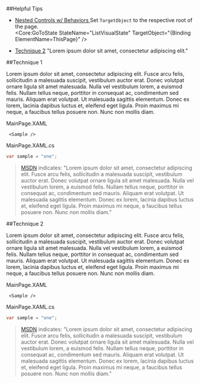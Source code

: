 ##Helpful Tips

* [ Nested Controls w/ Behaviors ](https://github.com/Windows-XAML/Template10/wiki/Techniques#technique-1) 
   Set `TargetObject` to the respective root of the page.  
    <Core:GoToState StateName="ListVisualState" TargetObject="{Binding ElementName=ThisPage}" />

* [Technique 2](https://github.com/Windows-XAML/Template10/wiki/Techniques#technique-2) "Lorem ipsum dolor sit amet, consectetur adipiscing elit." 

##Technique 1

Lorem ipsum dolor sit amet, consectetur adipiscing elit. Fusce arcu felis, sollicitudin a malesuada suscipit, vestibulum auctor erat. Donec volutpat ornare ligula sit amet malesuada. Nulla vel vestibulum lorem, a euismod felis. Nullam tellus neque, porttitor in consequat ac, condimentum sed mauris. Aliquam erat volutpat. Ut malesuada sagittis elementum. Donec ex lorem, lacinia dapibus luctus et, eleifend eget ligula. Proin maximus mi neque, a faucibus tellus posuere non. Nunc non mollis diam.

MainPage.XAML

````XAML
 <Sample />
````

MainPage.XAML.cs

````csharp
var sample = "one";
````

> [MSDN](http://msdn.com) indicates: "Lorem ipsum dolor sit amet, consectetur adipiscing elit. Fusce arcu felis, sollicitudin a malesuada suscipit, vestibulum auctor erat. Donec volutpat ornare ligula sit amet malesuada. Nulla vel vestibulum lorem, a euismod felis. Nullam tellus neque, porttitor in consequat ac, condimentum sed mauris. Aliquam erat volutpat. Ut malesuada sagittis elementum. Donec ex lorem, lacinia dapibus luctus et, eleifend eget ligula. Proin maximus mi neque, a faucibus tellus posuere non. Nunc non mollis diam."

##Technique 2

Lorem ipsum dolor sit amet, consectetur adipiscing elit. Fusce arcu felis, sollicitudin a malesuada suscipit, vestibulum auctor erat. Donec volutpat ornare ligula sit amet malesuada. Nulla vel vestibulum lorem, a euismod felis. Nullam tellus neque, porttitor in consequat ac, condimentum sed mauris. Aliquam erat volutpat. Ut malesuada sagittis elementum. Donec ex lorem, lacinia dapibus luctus et, eleifend eget ligula. Proin maximus mi neque, a faucibus tellus posuere non. Nunc non mollis diam.

MainPage.XAML

````XAML
 <Sample />
````

MainPage.XAML.cs

````csharp
var sample = "one";
````

> [MSDN](http://msdn.com) indicates: "Lorem ipsum dolor sit amet, consectetur adipiscing elit. Fusce arcu felis, sollicitudin a malesuada suscipit, vestibulum auctor erat. Donec volutpat ornare ligula sit amet malesuada. Nulla vel vestibulum lorem, a euismod felis. Nullam tellus neque, porttitor in consequat ac, condimentum sed mauris. Aliquam erat volutpat. Ut malesuada sagittis elementum. Donec ex lorem, lacinia dapibus luctus et, eleifend eget ligula. Proin maximus mi neque, a faucibus tellus posuere non. Nunc non mollis diam."
